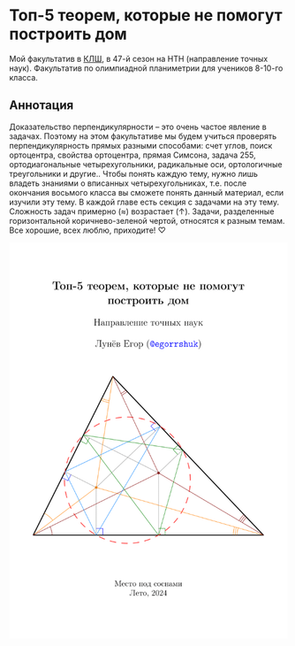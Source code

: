 # Топ-5 теорем, которые не помогут построить дом
Мой факультатив в [КЛШ](https://vk.com/klsh_ru), в 47-й сезон на НТН (направление точных наук). Факультатив по олимпиадной планиметрии для учеников 8-10-го класса.

## Аннотация
Доказательство перпендикулярности – это очень частое явление в задачах. Поэтому на этом факультативе мы будем учиться проверять перпендикулярность прямых разными способами: счет углов, поиск ортоцентра, свойства ортоцентра, прямая Симсона, задача 255, ортодиагональные четырехугольники, радикальные оси, ортологичные треугольники и другие..
Чтобы понять каждую тему, нужно лишь владеть знаниями о вписанных четырехугольниках, т.е. после окончания восьмого класса вы сможете понять данный материал, если изучили эту тему. В каждой главе есть секция с задачами на эту тему. Сложность задач примерно (≈) возрастает (↑). Задачи, разделенные горизонтальной коричнево-зеленой чертой, относятся к разным темам. Все хорошие, всех люблю, приходите! ♡

![Обложка факультатив](https://github.com/egorshuk/klsh-2024/blob/main/main-cover.png)
